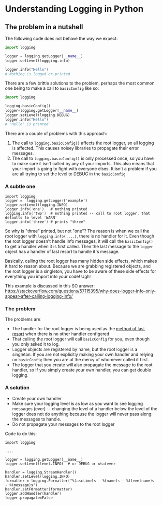 # Understanding Logging in Python

## The problem in a nutshell

The following code does not behave the way we expect:
```python
import logging

logger = logging.getLogger(__name__)
logger.setLevel(loggging.info)

logger.info("Hello")
# Nothing is logged or printed
```

There are a few brittle solutions to the problem, perhaps the most common one being to make a call to `basicConfig` like so:
```python
import logging

logging.basicConfig()
logger=logging.getLogger(__name__)
logger.setLevel(logging.DEBUG)
logger.info("Hello")
# "Hello" is printed
```

There are a couple of problems with this approach:
1. The call to `logging.basicConfig()` affects the root logger, so all logging is affected. This causes noisey libraries to propagate their error messages.
2. The call to `logging.basicConfig()` is only processed once, so you have to make sure it isn't called by any of your imports. This also means that your import is going to fight with everyone elses. It isn't a problem if you are all trying to set the level to DEBUG in the `basicConfig`

### A subtle one

```
import logging
logger =  logging.getLogger('example')
logger.setLevel(logging.INFO)
logger.info('one')   # nothing printed
logging.info('two')  # nothing printed -- call to root logger, that defaults to level 'WARN'
logger.info('three') # prints "three"
```

So why is "three" printed, but not "one"? The reason is when we call the root logger with `logging.info(....)`, there is no handler for it. Even though the root logger doesn't handle info messages, it will call the `basicConfig()` to get a handler when it is first called. Then the last message to the `logger` object has a handler of last resort to handle it's message.

Basically, calling the root logger has many hidden side effects, which makes it hard to reason about. Because we are grabbing registered objects, and the root logger is a singleton, you have to be aware of these side effects for everything you import into your code! Ugh!

This example is discussed in this SO answer:
https://stackoverflow.com/questions/57115395/why-does-logger-info-only-appear-after-calling-logging-info/

### The problem

The problems are:
- The handler for the root logger is being used as the [method of last resort](https://stackoverflow.com/questions/43109355/logging-setlevel-is-being-ignored) when there is no other handler configered
- That calling the root logger will call `basicConfig` for you, even though you only asked it to log.
- Logger objects are registered by name, but the root logger is a singleton. If you are not explicitly making your own handler and relying on `basicConfig` then you are at the mercy of whomever called it first.
- The logger that you create will also propagate the message to the root handler, so if you simply create your own handler, you can get double logging.

### A solution

* Create your own handler
* Make sure your logging level is as low as you want to see logging messages (ever) -- changing the level of a handler below the level of the logger does not do anything because the logger will never pass along the messages to handle.
* Do not propagate your messages to the root logger

Code to do this:
```
import logging

....

logger = logging.getLogger(__name__)
logger.setLevel(level.INFO)  # or DEBUG or whatever

handler = logging.StreamHandler()
handler.setLevel(logging.INFO)
formatter = logging.Formatter("%(asctime)s - %(name)s - %(levelname)s - %(message)s")
handler.setFOrmatter(formatter)
logger.addHandler(handler)
logger.propagate=False
```

